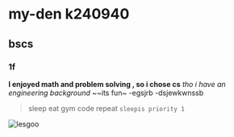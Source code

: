 # my-den k240940
## bscs
### 1f

**I enjoyed math and problem solving , so i chose cs**
_tho i have an engineering background_
~~its fun~
-egsjrb
-dsjewkwnssb


>sleep eat gym code repeat
```sleepis priority 1```


![lesgoo](https://encrypted-tbn0.gstatic.com/images?q=tbn:ANd9GcQCKCxvZRlVyuACp33wqwTZNo9FiY2E4Mv2-Bf0bhPfcaJHl4sfTNO-vtjVTSL9FRxgw_w&usqp=CAU)

